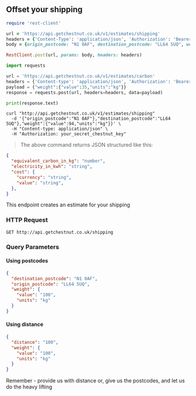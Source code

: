 
## Offset your shipping

```ruby
require 'rest-client'

url = 'https://api.getchestnut.co.uk/v1/estimates/shipping'
headers = {'Content-Type': 'application/json', 'Authorization': 'Bearer public_key:47800ea0ee541b4c' }
body = {origin_postcode: "N1 0AF", destination_postcode: "LL64 5UQ", weight: { value:94, units: "kg" }}

RestClient.post(url, params: body, headers: headers)

```

```python
import requests

url = 'https://api.getchestnut.co.uk/v1/estimates/carbon'
headers = {'Content-type': 'application/json', 'Authorization': 'Bearer public_key:47800ea0ee541b4c'}
payload = {"weight":{"value":35,"units":"kg"}}
response = requests.post(url, headers=headers, data=payload)

print(response.text)
```

```shell
curl "http://api.getchestnut.co.uk/v1/estimates/shipping"
  -d '{"origin_postcode":"N1 0AF"},"destination_postcode":"LL64 5UQ"},"weight":{"value":94,"units":"kg"}}' \
  -H "Content-type: application/json" \
  -H "Authorization: your_secret_chestnut_key"
```


> The above command returns JSON structured like this:

```json
{
  "equivalent_carbon_in_kg": "number",
  "electricity_in_kwh": "string",
  "cost": {
    "currency": "string",
    "value": "string",
  },
}
```

This endpoint creates an estimate for your shipping

### HTTP Request

`GET http://api.getchestnut.co.uk/shipping`

### Query Parameters


#### Using postcodes

<div class="center-column"></div>

```json
{
  "destination_postcode": "N1 0AF",
  "origin_postcode": "LL64 5UQ",
  "weight": {
    "value": "100",
    "units": "kg"
  }
}
```


#### Using distance

<div class="center-column"></div>

```json
{
  "distance": "100",
  "weight": {
    "value": "100",
    "units": "kg"
  }
}
```


<aside class="success">
Remember - provide us with distance or, give us the postcodes, and let us do the heavy lifting
</aside>
